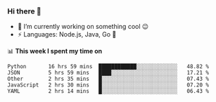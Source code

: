 ### Hi there 👋

<!--
**nodejh/nodejh** is a ✨ _special_ ✨ repository because its `README.md` (this file) appears on your GitHub profile.

Here are some ideas to get you started:

- 🔭 I’m currently working on ...
- 🌱 I’m currently learning ...
- 👯 I’m looking to collaborate on ...
- 🤔 I’m looking for help with ...
- 💬 Ask me about ...
- 📫 How to reach me: ...
- 😄 Pronouns: ...
- ⚡ Fun fact: ...
-->

- 🔭 I’m currently working on something cool :wink:
- ⚡ Languages: Node.js, Java, Go :thought_balloon:

📊 **This week I spent my time on**

<!--START_SECTION:waka-->
```text
Python       16 hrs 59 mins  ████████████░░░░░░░░░░░░░   48.82 % 
JSON         5 hrs 59 mins   ████░░░░░░░░░░░░░░░░░░░░░   17.21 % 
Other        2 hrs 35 mins   █░░░░░░░░░░░░░░░░░░░░░░░░   07.43 % 
JavaScript   2 hrs 30 mins   █░░░░░░░░░░░░░░░░░░░░░░░░   07.20 % 
YAML         2 hrs 14 mins   █░░░░░░░░░░░░░░░░░░░░░░░░   06.43 %
```
<!--END_SECTION:waka-->


<!--
:traffic_light: **Visitors**

![visitors](https://visitor-badge.glitch.me/badge?page_id=nodejh.nodejh)
-->
